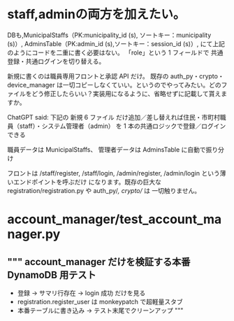 # staff,adminの両方を加えたい。
DBも,MunicipalStaffs（PK:municipality_id (s), ソートキー：municipality (s)）, 
AdminsTable（PK:admin_id (s),ソートキー：session_id (s)）, 
にて上記のようにコードを二重に書く必要はない。
「role」という 1 フィールドで 共通登録・共通ログインを切り替える。

新規に書くのは職員専用フロントと承認 API だけ。
既存の auth_py・crypto・device_manager は一切コピーしなくていい。というのでやってみたい。どのファイルをどう修正したらいい？実装用になるように、省略せずに記載して貰えますか。

ChatGPT said:
下記の 新規 6 ファイル だけ追加／差し替えれば住民・市町村職員（staff）・システム管理者（admin） を
1 本の共通ロジックで登録／ログインできる

職員データは MunicipalStaffs、
管理者データは AdminsTable に自動で振り分け

フロントは /staff/register, /staff/login, /admin/register, /admin/login という薄いエンドポイントを呼ぶだけ
になります。既存の巨大な registration/registration.py や auth_py/*, crypto/* は 一切触りません。

# account_manager/test_account_manager.py
"""
account_manager だけを検証する本番 DynamoDB 用テスト
--------------------------------------------------
* 登録 → サマリ行存在 → login 成功 だけを見る
* registration.register_user は monkeypatch で超軽量スタブ
* 本番テーブルに書き込み → テスト末尾でクリーンアップ
"""